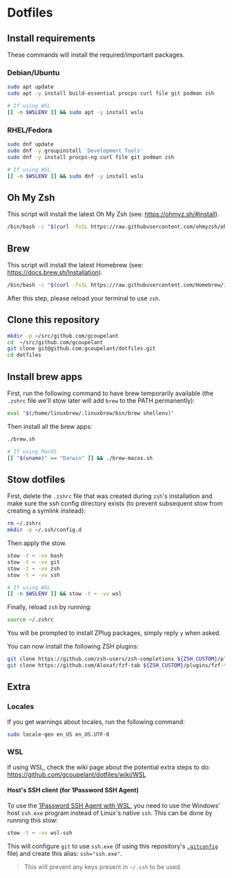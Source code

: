 # Dotfiles

## Install requirements

These commands will install the required/important packages.

### Debian/Ubuntu
```bash
sudo apt update
sudo apt -y install build-essential procps curl file git podman zsh

# If using WSL
[[ -n $WSLENV ]] && sudo apt -y install wslu
```

### RHEL/Fedora
```bash
sudo dnf update
sudo dnf -y groupinstall 'Development Tools'
sudo dnf -y install procps-ng curl file git podman zsh

# If using WSL
[[ -n $WSLENV ]] && sudo dnf -y install wslu
```

## Oh My Zsh
This script will install the latest Oh My Zsh (see: https://ohmyz.sh/#install).
```bash
/bin/bash -c "$(curl -fsSL https://raw.githubusercontent.com/ohmyzsh/ohmyzsh/master/tools/install.sh)"
```

## Brew
This script will install the latest Homebrew (see: https://docs.brew.sh/Installation).
```bash
/bin/bash -c "$(curl -fsSL https://raw.githubusercontent.com/Homebrew/install/HEAD/install.sh)"
```

After this step, please reload your terminal to use `zsh`.

## Clone this repository

```bash
mkdir -p ~/src/github.com/gcoupelant
cd  ~/src/github.com/gcoupelant
git clone git@github.com:gcoupelant/dotfiles.git
cd dotfiles
```

## Install brew apps

First, run the following command to have brew temporarily available (the `.zshrc` file we'll stow later will add `brew` to the PATH permanently):
```bash
eval "$(/home/linuxbrew/.linuxbrew/bin/brew shellenv)"
```

Then install all the brew apps:
```bash
./brew.sh

# If using MacOS
[[ "$(uname)" == "Darwin" ]] && ./brew-macos.sh
```

## Stow dotfiles

First, delete the `.zshrc` file that was created during `zsh`'s installation and make sure the ssh config directory exists (to prevent subsequent stow from creating a symlink instead):
```bash
rm ~/.zshrc
mkdir -p ~/.ssh/config.d
```

Then apply the stow.
```bash
stow -t ~ -vv bash
stow -t ~ -vv git
stow -t ~ -vv zsh
stow -t ~ -vv ssh

# If using WSL
[[ -n $WSLENV ]] && stow -t ~ -vv wsl
```

Finally, reload `zsh` by running:
```bash
source ~/.zshrc
```

You will be prompted to install ZPlug packages, simply reply `y` when asked.

You can now install the following ZSH plugins:
```bash
git clone https://github.com/zsh-users/zsh-completions ${ZSH_CUSTOM}/plugins/zsh-completions
git clone https://github.com/Aloxaf/fzf-tab ${ZSH_CUSTOM}/plugins/fzf-tab
```

## Extra

### Locales
If you get warnings about locales, run the following command:
```bash
sudo locale-gen en_US en_US.UTF-8
```

### WSL
If using WSL, check the wiki page about the potential extra steps to do: https://github.com/gcoupelant/dotfiles/wiki/WSL

#### Host's SSH client (for 1Password SSH Agent)

To use the [1Password SSH Agent with WSL](https://developer.1password.com/docs/ssh/integrations/wsl/), you need to use the Windows' host `ssh.exe` program instead of Linux's native `ssh`. This can be done by running this stow:

```bash
stow -t ~ -vv wsl-ssh
```

This will configure `git` to use `ssh.exe` (if using this repository's [`.gitconfig`](git/.gitconfig#L15) file) and create this alias: `ssh="ssh.exe"`.

> This will prevent any keys present in `~/.ssh` to be used.
